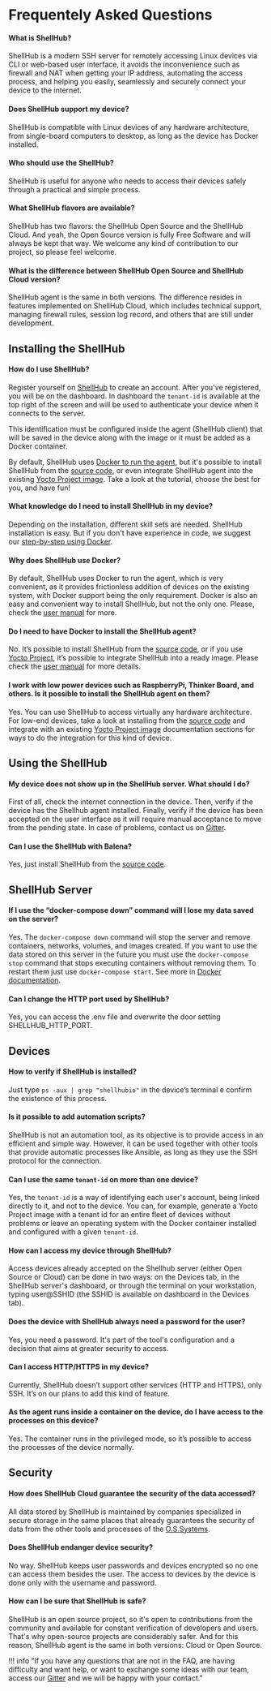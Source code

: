 # Frequentely Asked Questions

#### What is ShellHub?
ShellHub is a modern SSH server for remotely accessing Linux devices via CLI or web-based user interface, it avoids the inconvenience such as firewall and NAT when getting your IP address, automating the access process, and helping you easily, seamlessly and securely connect your device to the internet.

#### Does ShellHub support my device?
ShellHub is compatible with Linux devices of any hardware architecture, from single-board computers to desktop, as long as the device has Docker installed.

#### Who should use the ShellHub?
ShellHub is useful for anyone who needs to access their devices safely through a practical and simple process.

#### What ShellHub flavors are available?
ShellHub has two flavors: the ShellHub Open Source and the ShellHub Cloud. And yeah, the Open Source version is fully Free Software and will always be kept that way. We welcome any kind of contribution to our project, so please feel welcome.

#### What is the difference between ShellHub Open Source and ShellHub Cloud version?
ShellHub agent is the same in both versions. The difference resides in features implemented on ShellHub Cloud, which includes technical support, managing firewall rules, session log record, and others that are still under development.

## Installing the ShellHub

#### How do I use ShellHub?
Register yourself on [ShellHub](https://www.shellhub.io/) to create an account. After you've registered, you will be on the dashboard. In dashboard the ```tenant-id``` is available at the top right of the screen and will be used to authenticate your device when it connects to the server.

This identification must be configured inside the agent (ShellHub client) that will be saved in the device along with the image or it must be added as a Docker container.

By default, ShellHub uses [Docker to run the agent](https://docs.shellhub.io/user-manual/installing/#using-the-one-line-installation-script), but it's possible to install ShellHub from the [source code](https://docs.shellhub.io/user-manual/installing/#installing-from-the-source-code), or even integrate ShellHub agent into the existing [Yocto Project image](https://docs.shellhub.io/user-manual/installing/#integrate-with-an-existing-yocto-project-image). Take a look at the tutorial, choose the best for you, and have fun!

#### What knowledge do I need to install ShellHub in my device?
Depending on the installation, different skill sets are needed. ShellHub installation is easy. But if you don't have experience in code, we suggest our [step-by-step using Docker](https://docs.shellhub.io/getting-started/installing/).

#### Why does ShellHub use Docker?
By default, ShellHub uses Docker to run the agent, which is very convenient, as it provides frictionless addition of devices on the existing system, with Docker support being the only requirement. Docker is also an easy and convenient way to install ShellHub, but not the only one. Please, check the [user manual](https://docs.shellhub.io/user-manual/) for more.

#### Do I need to have Docker to install the ShellHub agent?
No. It’s possible to install ShellHub from the [source code](https://docs.shellhub.io/user-manual/installing/#installing-from-the-source-code), or if you use [Yocto Project](https://docs.shellhub.io/user-manual/installing/#integrate-with-an-existing-yocto-project-image), it’s possible to integrate ShellHub into a ready image. Please check the [user manual](https://docs.shellhub.io/user-manual/) for more details.

#### I work with low power devices such as RaspberryPi, Thinker Board, and others. Is it possible to install the ShellHub agent on them?
Yes. You can use ShellHub to access virtually any hardware architecture. For low-end devices, take a look at installing from the [source code](https://docs.shellhub.io/user-manual/installing/#integrate-with-an-existing-yocto-project-image) and integrate with an existing [Yocto Project image](https://docs.shellhub.io/user-manual/installing/#integrate-with-an-existing-yocto-project-image) documentation sections for ways to do the integration for this kind of device.

## Using the ShellHub

#### My device does not show up in the ShellHub server. What should I do?
First of all, check the internet connection in the device. Then, verify if the device has the Shellhub agent installed. Finally, verify if the device has been accepted on the user interface as it will require manual acceptance to move from the pending state. In case of problems, contact us on [Gitter](https://gitter.im/shellhub-io/community?at=5e30882a6f9d3d3498f5989d).

#### Can I use the ShellHub with Balena?
Yes, just install ShellHub from the [source code](https://docs.shellhub.io/user-manual/installing/#installing-from-the-source-code).

## ShellHub Server

#### If I use the “docker-compose down” command will I lose my data saved on the server?
Yes. The ```docker-compose down``` command will stop the server and remove containers, networks, volumes, and images created. If you want to use the data stored on this server in the future you must use the ```docker-compose stop``` command that stops executing containers without removing them. To restart them just use ```docker-compose start```. See more in [Docker documentation](https://docs.docker.com/).

#### Can I change the HTTP port used by ShellHub?
Yes, you can access the .env file and overwrite the door setting SHELLHUB_HTTP_PORT.

## Devices

#### How to verify if ShellHub is installed?
Just type ```ps -aux | grep "shellhubio"``` in the device’s terminal e confirm the existence of this process.

#### Is it possible to add automation scripts?
ShellHub is not an automation tool, as its objective is to provide access in an efficient and simple way. However, it can be used together with other tools that provide automatic processes like Ansible, as long as they use the SSH protocol for the connection.

#### Can I use the same ```tenant-id``` on more than one device?
Yes, the ```tenant-id``` is a way of identifying each user's account, being linked directly to it, and not to the device. You can, for example, generate a Yocto Project image with a tenant id for an entire fleet of devices without problems or leave an operating system with the Docker container installed and configured with a given ```tenant-id```.

#### How can I access my device through ShellHub?
Access devices already accepted on the Shellhub server (either Open Source or Cloud) can be done in two ways: on the Devices tab, in the ShellHub server's dashboard, or through the terminal on your workstation, typing user@SSHID (the SSHID is available on dashboard in the Devices tab).

#### Does the device with ShellHub always need a password for the user?

Yes, you need a password. It's part of the tool's configuration and a decision that aims at greater security to access.

#### Can I access HTTP/HTTPS in my device?
Currently, ShellHub doesn’t support other services (HTTP and HTTPS), only SSH.
It’s on our plans to add this kind of feature.

#### As the agent runs inside a container on the device, do I have access to the processes on this device?
Yes. The container runs in the privileged mode, so it’s possible to access the processes of the device normally.

## Security

#### How does ShellHub Cloud guarantee the security of the data accessed?
All data stored by ShellHub is maintained by companies specialized in secure storage in the same places that already guarantees the security of data from the other tools and processes of the [O.S.Systems](https://www.ossystems.com.br).

#### Does ShellHub endanger device security?
No way. ShellHub keeps user passwords and devices encrypted so no one can access them besides the user. The access to devices by the device is done only with the username and password.

#### How can I be sure that ShellHub is safe?
ShellHub is an open source project, so it's open to contributions from the community and available for constant verification of developers and users. That's why open-source projects are considerably safer. And for this reason, ShellHub agent is the same in both versions: Cloud or Open Source.

!!! info "If you have any questions that are not in the FAQ, are having difficulty and want help, or want to exchange some ideas with our team, access our [Gitter](https://gitter.im/shellhub-io/community?at=5e30882a6f9d3d3498f5989d) and we will be happy with your contact."